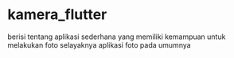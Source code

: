 # kamera_flutter

berisi tentang aplikasi sederhana yang memiliki kemampuan untuk melakukan foto selayaknya aplikasi foto pada umumnya

